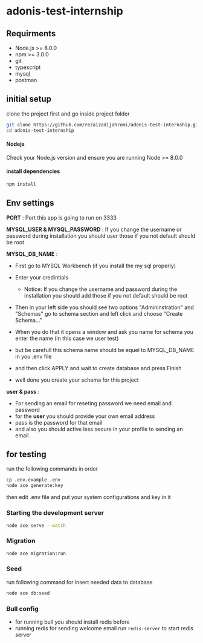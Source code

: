 # adonis-test-internship

## Requirments

- Node.js >= 8.0.0
- npm >= 3.0.0
- git
- typescript
- mysql
- postman

## initial setup

clone the project first and go inside project folder

```bash
git clone https://github.com/rezaizadijahromi/adonis-test-internship.git
cd adonis-test-internship
```

#### Nodejs

Check your Node.js version and ensure you are running Node >= 8.0.0

#### install dependencies

```bash
npm install
```

## Env settings

**PORT** : Port this app is going to run on 3333

**MYSQL_USER & MYSQL_PASSWORD** : If you change the username or password during installation you should user those if you not default should be root

**MYSQL_DB_NAME** :

- First go to MYSQL Workbench (if you install the my sql properly)
- Enter your credintials
  - Notice: If you change the username and password during the installation you should add those if you not default should be root
- Then in your left side you should see two options "Admininstration" and "Schemas" go to schema section and left click and choose "Create Schema..."

- When you do that it opens a window and ask you name for schema you enter the name (in this case we user test)
- but be carefull this schema name should be equel to MYSQL_DB_NAME in you .env file
- and then click APPLY and wait to create database and press Finish
- well done you create your schema for this project

**user & pass** :

- For sending an email for reseting password we need email and password
- for the **user** you should provide your own email address
- pass is the password for that email
- and also you should active less secure in your profile to sending an email

## for testing

run the following commands in order

```bash
cp .env.example .env
node ace generate:key
```

then edit .env file and put your system configurations and key in it

### Starting the development server

```bash
node ace serve --watch
```

### Migration

```bash
node ace migration:run
```

### Seed

run following command for insert needed data to database

```bash
node ace db:seed
```

### Bull config

- for running bull you should install redis before
- running redis for sending welcome email run `redis-server` to start redis server

